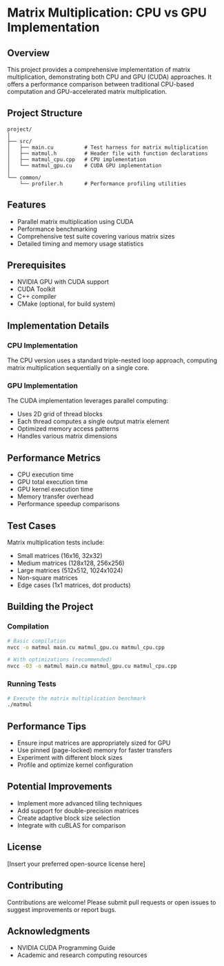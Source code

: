 # Matrix Multiplication: CPU vs GPU Implementation

## Overview

This project provides a comprehensive implementation of matrix multiplication, demonstrating both CPU and GPU (CUDA) approaches. It offers a performance comparison between traditional CPU-based computation and GPU-accelerated matrix multiplication.

## Project Structure

```
project/
│
├── src/
│   ├── main.cu          # Test harness for matrix multiplication
│   ├── matmul.h         # Header file with function declarations
│   ├── matmul_cpu.cpp   # CPU implementation
│   └── matmul_gpu.cu    # CUDA GPU implementation
│
└── common/
    └── profiler.h       # Performance profiling utilities
```

## Features

- Parallel matrix multiplication using CUDA
- Performance benchmarking
- Comprehensive test suite covering various matrix sizes
- Detailed timing and memory usage statistics

## Prerequisites

- NVIDIA GPU with CUDA support
- CUDA Toolkit
- C++ compiler
- CMake (optional, for build system)

## Implementation Details

### CPU Implementation

The CPU version uses a standard triple-nested loop approach, computing matrix multiplication sequentially on a single core.

### GPU Implementation

The CUDA implementation leverages parallel computing:
- Uses 2D grid of thread blocks
- Each thread computes a single output matrix element
- Optimized memory access patterns
- Handles various matrix dimensions

## Performance Metrics

- CPU execution time
- GPU total execution time
- GPU kernel execution time
- Memory transfer overhead
- Performance speedup comparisons

## Test Cases

Matrix multiplication tests include:
- Small matrices (16x16, 32x32)
- Medium matrices (128x128, 256x256)
- Large matrices (512x512, 1024x1024)
- Non-square matrices
- Edge cases (1x1 matrices, dot products)

## Building the Project

### Compilation

```bash
# Basic compilation
nvcc -o matmul main.cu matmul_gpu.cu matmul_cpu.cpp

# With optimizations (recommended)
nvcc -O3 -o matmul main.cu matmul_gpu.cu matmul_cpu.cpp
```

### Running Tests

```bash
# Execute the matrix multiplication benchmark
./matmul
```

## Performance Tips

- Ensure input matrices are appropriately sized for GPU
- Use pinned (page-locked) memory for faster transfers
- Experiment with different block sizes
- Profile and optimize kernel configuration

## Potential Improvements

- Implement more advanced tiling techniques
- Add support for double-precision matrices
- Create adaptive block size selection
- Integrate with cuBLAS for comparison

## License

[Insert your preferred open-source license here]

## Contributing

Contributions are welcome! Please submit pull requests or open issues to suggest improvements or report bugs.

## Acknowledgments

- NVIDIA CUDA Programming Guide
- Academic and research computing resources
```
